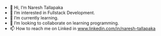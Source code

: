 - 👋 Hi, I’m Naresh Tallapaka
- 👀 I’m interested in Fullstack Development.
- 🌱 I’m currently learning.
- 💞️ I’m looking to collaborate on learning programming.
- 📫 How to reach me on Linked in www.linkedin.com/in/naresh-tallapaka

<!---
Naresh7093/Naresh7093 is a ✨ special ✨ repository because its `README.md` (this file) appears on your GitHub profile.
You can click the Preview link to take a look at your changes.
--->
